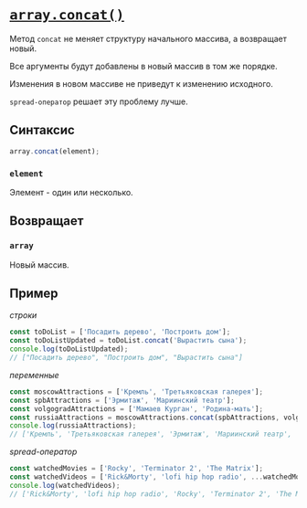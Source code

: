 # [`array.concat()`](../index.md)

Метод `concat` не меняет структуру начального массива, а возвращает новый.

Все аргументы будут добавлены в новый массив в том же порядке.

Изменения в новом массиве не приведут к изменению исходного.

`spread-оператор` решает эту проблему лучше.

## Синтаксис

```js
array.concat(element);
```

### `element`

Элемент - один или несколько.

## Возвращает

### `array`

Новый массив.

## Пример

_строки_

```js
const toDoList = ['Посадить дерево', 'Построить дом'];
const toDoListUpdated = toDoList.concat('Вырастить сына');
console.log(toDoListUpdated);
// ["Посадить дерево", "Построить дом", "Вырастить сына"]
```

_переменные_

```js
const moscowAttractions = ['Кремль', 'Третьяковская галерея'];
const spbAttractions = ['Эрмитаж', 'Мариинский театр'];
const volgogradAttractions = ['Мамаев Курган', 'Родина-мать'];
const russiaAttractions = moscowAttractions.concat(spbAttractions, volgogradAttractions);
console.log(russiaAttractions);
// ['Кремль', 'Третьяковская галерея', 'Эрмитаж', 'Мариинский театр', 'Мамаев Курган', 'Родина-мать'];
```

_spread-оператор_

```js
const watchedMovies = ['Rocky', 'Terminator 2', 'The Matrix'];
const watchedVideos = ['Rick&Morty', 'lofi hip hop radio', ...watchedMovies];
console.log(watchedVideos);
// ['Rick&Morty', 'lofi hip hop radio', 'Rocky', 'Terminator 2', 'The Matrix']
```
